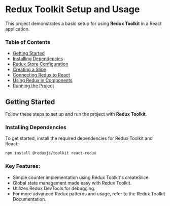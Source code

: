 # Redux Toolkit Setup and Usage

This project demonstrates a basic setup for using **Redux Toolkit** in a React application.

### Table of Contents

- [Getting Started](#getting-started)
- [Installing Dependencies](#installing-dependencies)
- [Redux Store Configuration](#redux-store-configuration)
- [Creating a Slice](#creating-a-slice)
- [Connecting Redux to React](#connecting-redux-to-react)
- [Using Redux in Components](#using-redux-in-components)
- [Running the Project](#running-the-project)

## Getting Started

Follow these steps to set up and run the project with **Redux Toolkit**.

### Installing Dependencies

To get started, install the required dependencies for Redux Toolkit and React:

```bash
npm install @reduxjs/toolkit react-redux
```
### Key Features:
- Simple counter implementation using Redux Toolkit's createSlice.
- Global state management made easy with Redux Toolkit.
- Utilizes Redux DevTools for debugging.
- For more advanced Redux patterns and usage, refer to the Redux Toolkit Documentation.